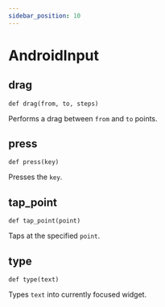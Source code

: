 ```yaml
---
sidebar_position: 10
---
```


# AndroidInput


## drag

```
def drag(from, to, steps)
```

Performs a drag between `from` and `to` points.

## press

```
def press(key)
```

Presses the `key`.

## tap_point

```
def tap_point(point)
```

Taps at the specified `point`.

## type

```
def type(text)
```

Types `text` into currently focused widget.
